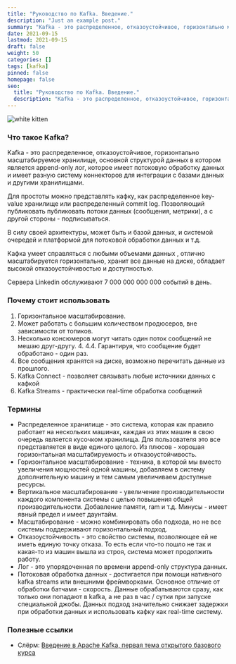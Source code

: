 ```yaml
---
title: "Руководство по Kafka. Введение."
description: "Just an example post."
summary: "Kafka - это распределенное, отказоустойчивое, горизонтально масштабируемое хранилище, основной структурой данных в котором является append-only лог, которое имеет потоковую обработку данных и имеет разную систему коннекторов для интеграции с базами данных и другими хранилищами."
date: 2021-09-15
lastmod: 2021-09-15
draft: false
weight: 50
categories: []
tags: [kafka]
pinned: false
homepage: false
seo:
  title: "Руководство по Kafka. Введение."
  description: "Kafka - это распределенное, отказоустойчивое, горизонтально масштабируемое хранилище, основной структурой данных в котором является append-only лог, которое имеет потоковую обработку данных и имеет разную систему коннекторов для интеграции с базами данных и другими хранилищами."
---
```


![white kitten](/posts/kafka.jpg "A kitten!")

### Что такое Kafka?

Kafka - это распределенное, отказоустойчивое, горизонтально масштабируемое хранилище, основной структурой данных в котором является append-only лог, которое имеет потоковую обработку данных и имеет разную систему коннекторов для интеграции с базами данных и другими хранилищами.

Для простоты можно представлять кафку, как распределенное key-value хранилище или распределенный commit log. Позволяющий публиковать публиковать потоки данных (сообщения, метрики), а с другой стороны - подписываться.

В силу своей архитектуры, может быть и базой данных, и системой очередей и платформой для потоковой обработки данных и т.д.

Кафка умеет справляться с любыми объемами данных , отлично масштабируется горизонтально, хранит все данные на диске, обладает высокой отказоустойчивостью и доступностью.

Сервера Linkedin обслуживают 7 000 000 000 000 событий в день.

### Почему стоит использовать
1. Горизонтальное масштабирование.
2. Может работать с большим количеством продюсеров, вне зависимости от топиков.
3. Несколько консюмеров могут читать один поток сообщений не мешаю друг-другу. 4. 4.4. Гарантируя, что сообщение будет обработано - один раз.
5. Все сообщения хранятся на диске, возможно перечитать данные из прошлого.
6. Kafka Connect - позволяет связывать любые источники данных с кафкой
7. Kafka Streams - практически real-time обработка сообщений 


### Термины
- Распределенное хранилище - это система, которая как правило работает на нескольких машинах, каждая из этих машин в свою очередь является кусочком хранилища. Для пользователя это все представляется в виде единого целого. Из плюсов - хорошая горизонтальная масштабируемость и отказоустойчивость.
- Горизонтальное масштабирование - техника, в которой мы вместо увеличения мощностей одной машины, добавляем в систему дополнительную машину и тем самым увеличиваем доступные ресурсы.
- Вертикальное масштабирование - увеличение производительности каждого компонента системы с целью повышения общей производительности. Добавление памяти, ram и т.д. Минусы - имеет явный предел и имеет даунтайм.
- Масштабирование - можно комбинировать оба подхода, но не все системы поддерживают горизонтальный подход.
- Отказоустойчивость - это свойство системы, позволяющее ей не иметь единую точку отказа. То есть если что-то пошло не так и какая-то из машин вышла из строя, система может продолжить работу. 
- Лог - это упорядоченная по времени append-only структура данных. 
- Потоковая обработка данных - достигается при помощи нативного kafka streams или внешними фреймворками. Основное отличие от обработки батчами - скорость. Данные обрабатываются сразу, как только они попадают в kafka, а не раз в час / сутки при запуске специальной джобы. Данных подход значительно снижает задержки при обработки данных и использовать кафку как real-time систему.

### Полезные ссылки
- Слёрм: [Введение в Apache Kafka, первая тема открытого базового курса](https://youtu.be/w7HSY8L1bsk/)


